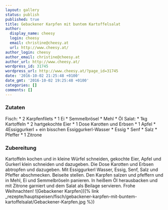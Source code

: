 ```yaml
---
layout: gallery
status: publish
published: true
title: Gebackener Karpfen mit buntem Kartoffelsalat
author:
  display_name: cheesy
  login: cheesy
  email: christine@cheesy.at
  url: http://www.cheesy.at/
author_login: cheesy
author_email: christine@cheesy.at
author_url: http://www.cheesy.at/
wordpress_id: 31745
wordpress_url: http://www.cheesy.at/?page_id=31745
date: '2016-10-02 21:25:48 +0100'
date_gmt: '2016-10-02 19:25:48 +0100'
categories: []
comments: []
---
```

### Zutaten
Fisch:
\* 2 Karpfenfilets
\* 1 Ei
\* Semmelbrösel
\* Mehl
\* Öl
Salat:
\* 1kg Kartoffeln
\* 2 hartgekochte Eier
\* 1 Dose Karotten und Erbsen
\* 1 Apfel
\* 4Essiggurkerl + ein bisschen Essiggurkerl-Wasser
\* Essig
\* Senf
\* Salz
\* Pfeffer
\* 1 Zitrone
### Zubereitung
Kartoffeln kochen und in kleine Würfel schneiden, gekochte Eier, Apfel und Gurkerl klein schneiden und dazugeben. Die Dose Karotten und Erbsen abtropfen und dazugeben. Mit Essiggurkerl Wasser, Essig, Senf, Salz und Pfeffer abschmecken. Beiseite stellen. Den Karpfen salzen und pfeffern und in Mehl, Ei und Semmelbröseln panieren. In heißem Öl herausbacken und mit Zitrone garniert und dem Salat als Beilage servieren. Frohe Weihnachten!
![Gebackener Karpfen]({% link _rezepte/hauptspeisen/fisch/gebackener-karpfen-mit-buntem-kartoffelsalat/Gebackener-Karpfen.jpg %})

